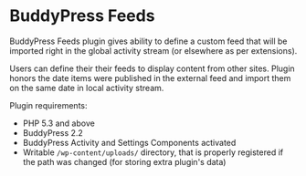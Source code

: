 BuddyPress Feeds
================

BuddyPress Feeds plugin gives ability to define a custom feed that will be imported right in the global activity stream (or elsewhere as per extensions).

Users can define their their feeds to display content from other sites. Plugin honors the date items were published in the external feed and import them on the same date in local activity stream.

Plugin requirements:

* PHP 5.3 and above
* BuddyPress 2.2
* BuddyPress Activity and Settings Components activated
* Writable `/wp-content/uploads/` directory, that is properly registered if the path was changed (for storing extra plugin's data)
